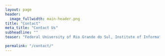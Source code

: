 ```yaml
---
layout: page
header:
  image_fullwidth: main-header.png
title: "Contact"
meta_title: "Contact Us"
subheadline: ""
teaser: "Federal University of Rio Grande do Sul, Institute of Informatics -- Av. Bento Gonçalves, 9500 - Campus do Vale - Sector 4 Agronomia - CEP: 91501-970 - Porto Alegre, RS - Brazil. <br> http://ppgc.inf.ufrgs.br"

permalink: "/contact/"
---
```


